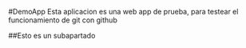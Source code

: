 #DemoApp
Esta aplicacion es una web app de prueba, para testear el funcionamiento de git con github

##Esto es un subapartado
